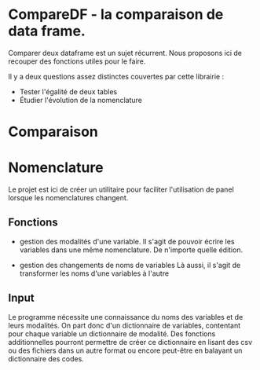 # CompareDF - la comparaison de data frame.
Comparer deux dataframe est un sujet récurrent. Nous proposons ici de recouper des fonctions utiles pour le faire.

Il y a deux questions assez distinctes couvertes par cette librairie : 
  * Tester l'égalité de deux tables
  * Étudier l'évolution de la nomenclature

# Comparaison


# Nomenclature

Le projet est ici de créer un utilitaire pour faciliter l'utilisation de panel lorsque les nomenclatures changent.

## Fonctions

* gestion des modalités d'une variable.
Il s'agit de pouvoir écrire les variables dans une même nomenclature. De n'importe quelle édition.

* gestion des changements de noms de variables
Là aussi, il s'agit de transformer les noms d'une variables à l'autre

## Input

Le programme nécessite une connaissance du noms des variables et de leurs modalités. On part donc d'un dictionnaire de variables, contentant pour chaque variable un dictionnaire de modalité. 
Des fonctions additionnelles pourront permettre de créer ce dictionnaire en lisant des csv ou des fichiers dans un autre format ou encore peut-être en balayant un dictionnaire des codes.





